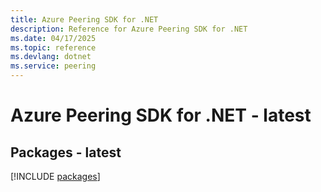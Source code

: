 ```yaml
---
title: Azure Peering SDK for .NET
description: Reference for Azure Peering SDK for .NET
ms.date: 04/17/2025
ms.topic: reference
ms.devlang: dotnet
ms.service: peering
---
```

# Azure Peering SDK for .NET - latest
## Packages - latest
[!INCLUDE [packages](peering-index.md)]